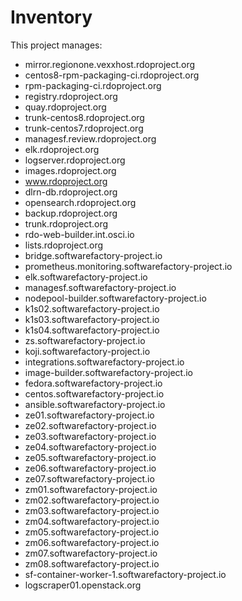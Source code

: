 # Inventory

This project manages:

* mirror.regionone.vexxhost.rdoproject.org
* centos8-rpm-packaging-ci.rdoproject.org
* rpm-packaging-ci.rdoproject.org
* registry.rdoproject.org
* quay.rdoproject.org
* trunk-centos8.rdoproject.org
* trunk-centos7.rdoproject.org
* managesf.review.rdoproject.org
* elk.rdoproject.org
* logserver.rdoproject.org
* images.rdoproject.org
* www.rdoproject.org
* dlrn-db.rdoproject.org
* opensearch.rdoproject.org
* backup.rdoproject.org
* trunk.rdoproject.org
* rdo-web-builder.int.osci.io
* lists.rdoproject.org
* bridge.softwarefactory-project.io
* prometheus.monitoring.softwarefactory-project.io
* elk.softwarefactory-project.io
* managesf.softwarefactory-project.io
* nodepool-builder.softwarefactory-project.io
* k1s02.softwarefactory-project.io
* k1s03.softwarefactory-project.io
* k1s04.softwarefactory-project.io
* zs.softwarefactory-project.io
* koji.softwarefactory-project.io
* integrations.softwarefactory-project.io
* image-builder.softwarefactory-project.io
* fedora.softwarefactory-project.io
* centos.softwarefactory-project.io
* ansible.softwarefactory-project.io
* ze01.softwarefactory-project.io
* ze02.softwarefactory-project.io
* ze03.softwarefactory-project.io
* ze04.softwarefactory-project.io
* ze05.softwarefactory-project.io
* ze06.softwarefactory-project.io
* ze07.softwarefactory-project.io
* zm01.softwarefactory-project.io
* zm02.softwarefactory-project.io
* zm03.softwarefactory-project.io
* zm04.softwarefactory-project.io
* zm05.softwarefactory-project.io
* zm06.softwarefactory-project.io
* zm07.softwarefactory-project.io
* zm08.softwarefactory-project.io
* sf-container-worker-1.softwarefactory-project.io
* logscraper01.openstack.org

